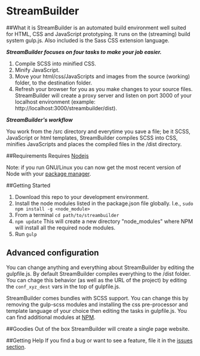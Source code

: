 # StreamBuilder

##What it is
StreamBuilder is an automated build environment well suited for HTML, CSS and JavaScript prototyping. It runs on the (streaming) build system gulp.js. Also included is the Sass CSS extension language.

*__StreamBuilder focuses on four tasks to make your job easier.__*

1. Compile SCSS into minified CSS.
2. Minify JavaScript.
3. Move your html/css/JavaScripts and images from the source (working) folder, to the destination folder.
4. Refresh your browser for you as you make changes to your source files. StreamBuilder will create a proxy server and listen on port 3000 of your localhost environment (example: http://localhost:3000/streambuilder/dist).

*__StreamBuilder's workflow__*

You work from the /src directory and everytime you save a file; be it SCSS, JavaScript or html templates, StreamBuilder compiles SCSS into CSS, minifies JavaScripts and places the compiled files in the /dist directory.

##Requirements
Requires [Nodejs](https://nodejs.org/)

Note: if you run GNU/Linux you can now get the most recent version of Node with your [package manager](https://github.com/joyent/node/wiki/Installing-Node.js-via-package-manager).

##Getting Started
1. Download this repo to your development environment.
2. Install the node modules listed in the package.json file globally. I.e., `sudo npm install -g <node_module>`
3. From a terminal `cd path/to/streambuilder`
4. `npm update` This will create a new directory "node_modules" where NPM will install all the required node modules.
5. Run `gulp`

## Advanced configuration
You can change anything and everything about StreamBuilder by editing the gulpfile.js. By default StreamBuilder compiles everything to the /dist folder. You can chage this behavior (as well as the URL of the project) by editing the `conf_xyz_dest` vars in the top of gulpfile.js.

StreamBuilder comes bundles with SCSS support. You can change this by removing the gulp-scss modules and installing the css pre-processor and template language of your choice then editing the tasks in gulpfile.js. You can find additional modules at [NPM](https://www.npmjs.com/).

##Goodies
Out of the box StreamBuilder will create a single page website.

##Getting Help
If you find a bug or want to see a feature, file it in the [issues section](https://github.com/digi-brains/StreamBuilder/issues).